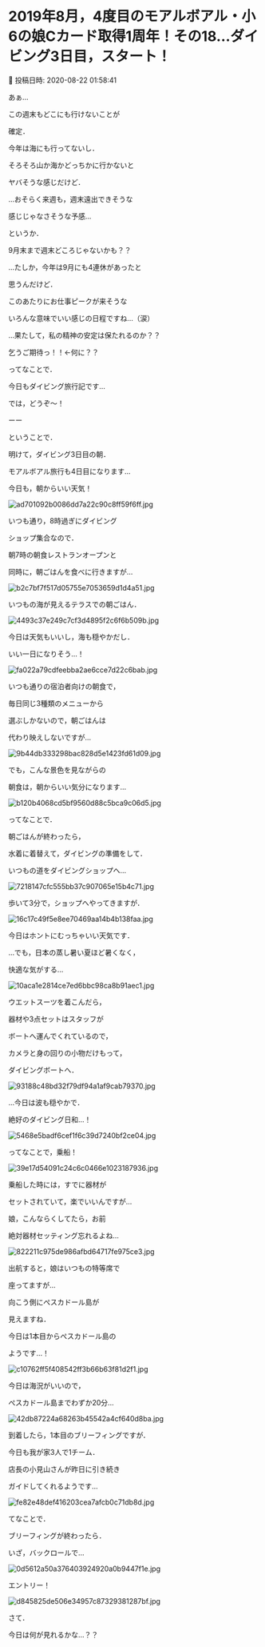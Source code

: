 # 2019年8月，4度目のモアルボアル・小6の娘Cカード取得1周年！その18…ダイビング3日目，スタート！

📅 投稿日時: 2020-08-22 01:58:41

あぁ…


この週末もどこにも行けないことが


確定．


今年は海にも行ってないし．


そろそろ山か海かどっちかに行かないと


ヤバそうな感じだけど．


…おそらく来週も，週末遠出できそうな


感じじゃなさそうな予感…





というか．


9月末まで週末どころじゃないかも？？


…たしか，今年は9月にも4連休があったと


思うんだけど．


このあたりにお仕事ピークが来そうな


いろんな意味でいい感じの日程ですね…（涙）





…果たして，私の精神の安定は保たれるのか？？


乞うご期待っ！！←何に？？





ってなことで．


今日もダイビング旅行記です…





では，どうぞ～！


ーー





ということで．


明けて，ダイビング3日目の朝．


モアルボアル旅行も4日目になります…





今日も，朝からいい天気！




![ad701092b0086dd7a22c90c8ff59f6ff.jpg](images/ad701092b0086dd7a22c90c8ff59f6ff.jpg)




いつも通り，8時過ぎにダイビング


ショップ集合なので．


朝7時の朝食レストランオープンと


同時に，朝ごはんを食べに行きますが…




![b2c7bf7f517d05755e7053659d1d4a51.jpg](images/b2c7bf7f517d05755e7053659d1d4a51.jpg)




いつもの海が見えるテラスでの朝ごはん．




![4493c37e249c7cf3d4895f2c6f6b509b.jpg](images/4493c37e249c7cf3d4895f2c6f6b509b.jpg)




今日は天気もいいし，海も穏やかだし．


いい一日になりそう…！




![fa022a79cdfeebba2ae6cce7d22c6bab.jpg](images/fa022a79cdfeebba2ae6cce7d22c6bab.jpg)







いつも通りの宿泊者向けの朝食で，


毎日同じ3種類のメニューから


選ぶしかないので，朝ごはんは


代わり映えしないですが…




![9b44db333298bac828d5e1423fd61d09.jpg](images/9b44db333298bac828d5e1423fd61d09.jpg)




でも，こんな景色を見ながらの


朝食は，朝からいい気分になります…




![b120b4068cd5bf9560d88c5bca9c06d5.jpg](images/b120b4068cd5bf9560d88c5bca9c06d5.jpg)







ってなことで．


朝ごはんが終わったら，


水着に着替えて，ダイビングの準備をして．


いつもの道をダイビングショップへ…




![7218147cfc555bb37c907065e15b4c71.jpg](images/7218147cfc555bb37c907065e15b4c71.jpg)




歩いて3分で，ショップへやってきますが．




![16c17c49f5e8ee70469aa14b4b138faa.jpg](images/16c17c49f5e8ee70469aa14b4b138faa.jpg)




今日はホントにむっちゃいい天気です．


…でも，日本の蒸し暑い夏ほど暑くなく，


快適な気がする…




![10aca1e2814ce7ed6bbc98ca8b91aec1.jpg](images/10aca1e2814ce7ed6bbc98ca8b91aec1.jpg)




ウエットスーツを着こんだら，


器材や3点セットはスタッフが


ボートへ運んでくれているので，


カメラと身の回りの小物だけもって，


ダイビングボートへ．




![93188c48bd32f79df94a1af9cab79370.jpg](images/93188c48bd32f79df94a1af9cab79370.jpg)




…今日は波も穏やかで．


絶好のダイビング日和…！




![5468e5badf6cef1f6c39d7240bf2ce04.jpg](images/5468e5badf6cef1f6c39d7240bf2ce04.jpg)




ってなことで，乗船！




![39e17d54091c24c6c0466e1023187936.jpg](images/39e17d54091c24c6c0466e1023187936.jpg)




乗船した時には，すでに器材が


セットされていて，楽でいいんですが…


娘，こんならくしてたら，お前


絶対器材セッティング忘れるよね…




![822211c975de986afbd64717fe975ce3.jpg](images/822211c975de986afbd64717fe975ce3.jpg)







出航すると，娘はいつもの特等席で


座ってますが…


向こう側にぺスカドール島が


見えますね．


今日は1本目からぺスカドール島の


ようです…！




![c10762ff5f408542ff3b66b63f81d2f1.jpg](images/c10762ff5f408542ff3b66b63f81d2f1.jpg)







今日は海況がいいので，


ぺスカドール島までわずか20分…




![42db87224a68263b45542a4cf640d8ba.jpg](images/42db87224a68263b45542a4cf640d8ba.jpg)







到着したら，1本目のブリーフィングですが．


今日も我が家3人で1チーム．


店長の小見山さんが昨日に引き続き


ガイドしてくれるようです…




![fe82e48def416203cea7afcb0c71db8d.jpg](images/fe82e48def416203cea7afcb0c71db8d.jpg)







てなことで．


ブリーフィングが終わったら．


いざ，バックロールで…




![0d5612a50a376403924920a0b9447f1e.jpg](images/0d5612a50a376403924920a0b9447f1e.jpg)




エントリー！




![d845825de506e34957c87329381287bf.jpg](images/d845825de506e34957c87329381287bf.jpg)




さて．


今日は何が見れるかな…？？
